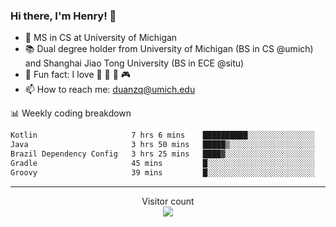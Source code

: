 ### Hi there, I'm Henry! 👋

- 🔭 MS in CS at University of Michigan
- 📚 Dual degree holder from University of Michigan (BS in CS @umich) and Shanghai Jiao Tong University (BS in ECE @situ)
- 🍁 Fun fact: I love 📸 🏓 🍜 🎮
- 📫 How to reach me: [duanzq@umich.edu](mailto:duanzq@umich.edu)

📊 Weekly coding breakdown
<!--START_SECTION:waka-->

```txt
Kotlin                     7 hrs 6 mins    ██████████░░░░░░░░░░░░░░░   40.01 %
Java                       3 hrs 50 mins   █████▒░░░░░░░░░░░░░░░░░░░   21.65 %
Brazil Dependency Config   3 hrs 25 mins   ████▓░░░░░░░░░░░░░░░░░░░░   19.22 %
Gradle                     45 mins         █░░░░░░░░░░░░░░░░░░░░░░░░   04.30 %
Groovy                     39 mins         █░░░░░░░░░░░░░░░░░░░░░░░░   03.72 %
```

<!--END_SECTION:waka-->

***
<p align="center"> 
  Visitor count<br>
  <img src="https://profile-counter.glitch.me/zlzq-duanzq/count.svg" />
</p>

<!-- ![Henry Duan's GitHub stats](https://github-readme-stats.vercel.app/api?username=zlzq-duanzq&show_icons=true)

![trophy](https://github-profile-trophy.vercel.app/?username=zlzq-duanzq&column=7)

[![Top Langs](https://github-readme-stats.vercel.app/api/top-langs/?username=zlzq-duanzq&layout=compact)](https://github.com/zlzq-duanzq/github-readme-stats) -->

